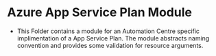 # Azure App Service Plan Module
- This Folder contains a module for an Automation Centre specific implimentation of a App Service Plan. The module abstracts naming convention and provides some validation for resource arguments.
